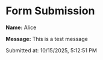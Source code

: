 # Form Submission

**Name:** Alice

**Message:** This is a test message

Submitted at: 10/15/2025, 5:12:51 PM